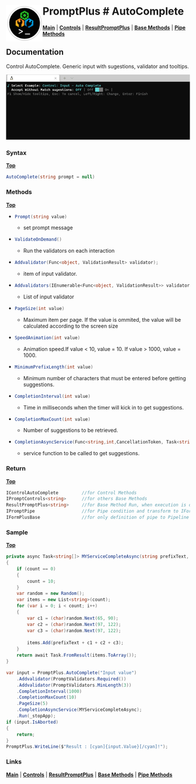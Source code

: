 # <img align="left" width="100" height="100" src="./images/icon.png"> PromptPlus # AutoComplete
[**Main**](index.md#help) | 
[**Controls**](index.md#apis) |
[**ResultPromptPlus**](resultpromptplus) |
[**Base Methods**](basemethods) |
[**Pipe Methods**](pipemethods)


## Documentation
Control AutoComplete. Generic input with sugestions, validator and tooltips.

![](./images/AutoComplete.gif)

### Syntax
[**Top**](#-promptplus--autocomplete)

```csharp
AutoComplete(string prompt = null)
```

### Methods
[**Top**](#-promptplus--autocomplete)

- ```csharp
  Prompt(string value)
  ``` 
  - set prompt message 
- ```csharp
  ValidateOnDemand()
  ``` 
    - Run the validators on each interaction
- ```csharp
  Addvalidator(Func<object, ValidationResult> validator);
  ``` 
    - item of input validator.
- ```csharp
  Addvalidators(IEnumerable<Func<object, ValidationResult>> validators)
  ``` 
    - List of input validator
- ```csharp
  PageSize(int value)
  ```
    - Maximum item per page. If the value is ommited, the value will be calculated according to the screen size
- ```csharp
  SpeedAnimation(int value)
  ``` 
  - Animation speed.If value < 10, value = 10. If value > 1000, value = 1000.
- ```csharp
  MinimumPrefixLength(int value)
  ``` 
  - Minimum number of characters that must be entered before getting suggestions.
- ```csharp
  CompletionInterval(int value)
  ``` 
  - Time in milliseconds when the timer will kick in to get suggestions.
- ```csharp
  CompletionMaxCount(int value)
  ``` 
  - Number of suggestions to be retrieved.
- ```csharp
  CompletionAsyncService(Func<string,int,CancellationToken, Task<string[]>> value);
  ``` 
  - service function to be called to get suggestions.

### Return
[**Top**](#-promptplus--autocomplete)


```csharp
IControlAutoComplete         //for Control Methods
IPromptControls<string>      //for others Base Methods
ResultPromptPlus<string>     //for Base Method Run, when execution is direct 
IPromptPipe                  //for Pipe condition and transform to IFormPlusBase 
IFormPlusBase                //for only definition of pipe to Pipeline Control
```

### Sample
[**Top**](#-promptplus--autocomplete)
```csharp
private async Task<string[]> MYServiceCompleteAsync(string prefixText, int count, CancellationToken cancellationToken)
{
    if (count == 0)
    {
        count = 10;
    }
    var random = new Random();
    var items = new List<string>(count);
    for (var i = 0; i < count; i++)
    {
        var c1 = (char)random.Next(65, 90);
        var c2 = (char)random.Next(97, 122);
        var c3 = (char)random.Next(97, 122);

        items.Add(prefixText + c1 + c2 + c3);
    }
    return await Task.FromResult(items.ToArray());
}
```

```csharp
var input = PromptPlus.AutoComplete("Input value")
    .Addvalidator(PromptValidators.Required())
    .Addvalidator(PromptValidators.MinLength(3))
    .CompletionInterval(1000)
    .CompletionMaxCount(10)
    .PageSize(5)
    .CompletionAsyncService(MYServiceCompleteAsync);
    .Run(_stopApp);
if (input.IsAborted)
{
    return;
}
PromptPlus.WriteLine($"Result : [cyan]{input.Value}[/cyan]!");
```

### Links
[**Main**](index.md#help) | 
[**Controls**](index.md#apis) |
[**ResultPromptPlus**](resultpromptplus) |
[**Base Methods**](basemethods) |
[**Pipe Methods**](pipemethods)
